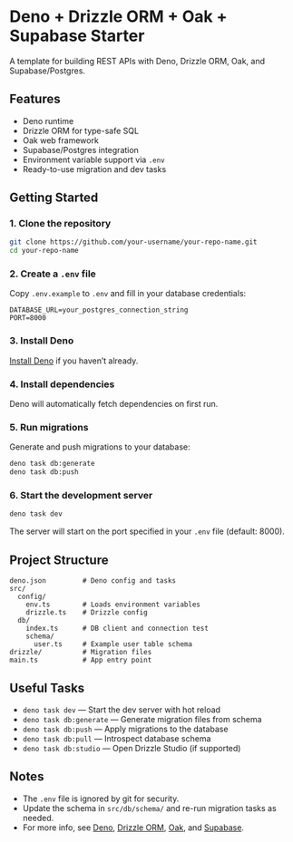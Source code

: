 # Deno + Drizzle ORM + Oak + Supabase Starter

A template for building REST APIs with Deno, Drizzle ORM, Oak, and Supabase/Postgres.

## Features

- Deno runtime
- Drizzle ORM for type-safe SQL
- Oak web framework
- Supabase/Postgres integration
- Environment variable support via `.env`
- Ready-to-use migration and dev tasks

## Getting Started

### 1. Clone the repository

```sh
git clone https://github.com/your-username/your-repo-name.git
cd your-repo-name
```

### 2. Create a `.env` file

Copy `.env.example` to `.env` and fill in your database credentials:

```
DATABASE_URL=your_postgres_connection_string
PORT=8000
```

### 3. Install Deno

[Install Deno](https://deno.com/manual/getting_started/installation) if you haven’t already.

### 4. Install dependencies

Deno will automatically fetch dependencies on first run.

### 5. Run migrations

Generate and push migrations to your database:

```sh
deno task db:generate
deno task db:push
```

### 6. Start the development server

```sh
deno task dev
```

The server will start on the port specified in your `.env` file (default: 8000).

## Project Structure

```
deno.json         # Deno config and tasks
src/
  config/
    env.ts        # Loads environment variables
    drizzle.ts    # Drizzle config
  db/
    index.ts      # DB client and connection test
    schema/
      user.ts     # Example user table schema
drizzle/          # Migration files
main.ts           # App entry point
```

## Useful Tasks

- `deno task dev` — Start the dev server with hot reload
- `deno task db:generate` — Generate migration files from schema
- `deno task db:push` — Apply migrations to the database
- `deno task db:pull` — Introspect database schema
- `deno task db:studio` — Open Drizzle Studio (if supported)

## Notes

- The `.env` file is ignored by git for security.
- Update the schema in `src/db/schema/` and re-run migration tasks as needed.
- For more info, see [Deno](https://deno.com/), [Drizzle ORM](https://orm.drizzle.team/), [Oak](https://deno.land/x/oak), and [Supabase](https://supabase.com/).
